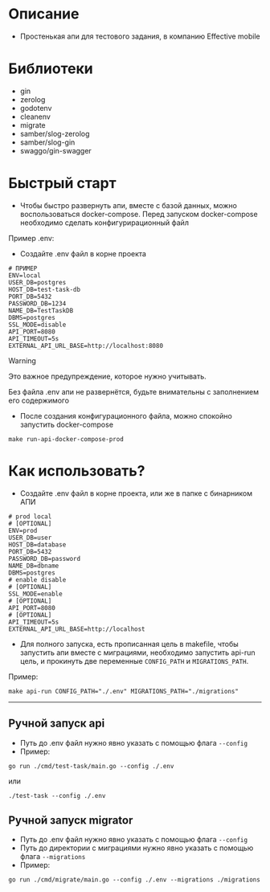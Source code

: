 # Описание
* Простенькая апи для тестового задания, в компанию Effective mobile

# Библиотеки
* gin
* zerolog
* godotenv
* cleanenv
* migrate
* samber/slog-zerolog
* samber/slog-gin
* swaggo/gin-swagger

# Быстрый старт
* Чтобы быстро развернуть апи, вместе с базой данных, можно воспользоваться docker-compose. Перед запуском docker-compose необходимо сделать конфигурирационный файл

Пример .env:
* Создайте .env файл в корне проекта
```dotenv
# ПРИМЕР
ENV=local
USER_DB=postgres
HOST_DB=test-task-db
PORT_DB=5432
PASSWORD_DB=1234
NAME_DB=TestTaskDB
DBMS=postgres
SSL_MODE=disable
API_PORT=8080
API_TIMEOUT=5s
EXTERNAL_API_URL_BASE=http://localhost:8080
```

> [!WARNING]
> Это важное предупреждение, которое нужно учитывать.
>
> Без файла .env апи не развернётся, будьте внимательны с заполнением его содержимого

* После создания конфигурационного файла, можно спокойно запустить docker-compose
```shell
make run-api-docker-compose-prod
```

# Как использовать?
* Создайте .env файл в корне проекта, или же в папке с бинарником АПИ
```dotenv
# prod local
# [OPTIONAL]
ENV=prod
USER_DB=user
HOST_DB=database
PORT_DB=5432
PASSWORD_DB=password
NAME_DB=dbname
DBMS=postgres
# enable disable
# [OPTIONAL]
SSL_MODE=enable
# [OPTIONAL]
API_PORT=8080
# [OPTIONAL]
API_TIMEOUT=5s
EXTERNAL_API_URL_BASE=http://localhost
```
* Для полного запуска, есть прописанная цель в makefile, чтобы запустить апи вместе с миграциями, необходимо запустить api-run цель, и прокинуть две переменные `CONFIG_PATH` и `MIGRATIONS_PATH`. 

Пример:
```shell
make api-run CONFIG_PATH="./.env" MIGRATIONS_PATH="./migrations"
```
---
## Ручной запуск api
* Путь до .env файл нужно явно указать с помощью флага `--config`
* Пример:
```shell
go run ./cmd/test-task/main.go --config ./.env
```
или

```shell
./test-task --config ./.env
```

## Ручной запуск migrator
* Путь до .env файл нужно явно указать с помощью флага `--config`
* Путь до директории с миграциями нужно явно указать с помощью флага `--migrations`
* Пример:
```shell
go run ./cmd/migrate/main.go --config ./.env --migrations ./migrations
```
